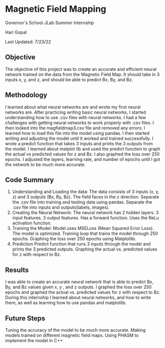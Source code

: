 # Magnetic Field Mapping
Governor's School JLab Summer Internship

Hari Gopal

Last Updated: 7/23/22

## Objective

The objective of this project was to create an accurate and efficient neural network trained on the data from the Magnetic Field Map. It should take in 3 inputs x, y, and z, and should be able to predict Bx, By, and Bz.


## Methodology
I learned about what neural networks are and wrote my first neural networks are. After practicing writing basic neural networks, I started understanding how to use .csv files with neural networks. I had a few challenges with getting neural networks to work properly with .csv files.  I then looked into the magfieldmap3.csv file and removed any errors. I learned how to load this file into the model using pandas. I then started writing and adjusting the model until it worked and trained successfully. I wrote a predict function that takes 3 inputs and prints the 3 outputs from the model. I learned about matplot lib and used the predict function to graph the actual vs predicted values for z and Bz. I also graphed the loss over 250 epochs. I adjusted the layers, learning rate, and number of epochs until I got the network to be much more accurate. 

## Code Summary
1. Understanding and Loading the data:
The data consists of 3 inputs (x, y, z) and 3 outputs (Bx, By, Bz).
The field faces in the z direction.
Separate the .csv file into training and testing data using pandas.
Separate the .csv file into inputs and outputs(labels, images).
2. Creating the Neural Network:
The neural network has 2 hidden layers.
3 input features, 3 output features.
Has a forward function.
Uses the ReLu activation function.
3. Training the Model:
Model uses MSELoss (Mean Squared Error Loss).
The model is optimized. 
Training loop that trains the model through 250 epochs.
Graphing the loss over 250 epochs using Matplotlib.
4. Prediction
Predict function that runs 3 inputs through the model and prints the 3 predicted outputs.
Graphing the actual vs. predicted values for z with respect to Bz.






 


## Results
I was able to create an accurate neural network that is able to predict Bx, By, and Bz values given x, y , and z outputs. I graphed the loss over 250 epochs and graphed the actual vs. predicted values for z with respect to Bz. During this internship I learned about neural networks, and how to write them, as well as learning how to use pandas and matplotlib. 


## Future Steps
Tuning the accuracy of the model to be much more accurate.
Making models trained on different magnetic field maps. 
Using PHASM to implement the model in C++
